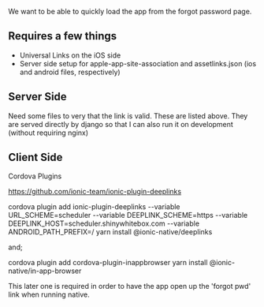 We want to be able to quickly load the app from the forgot password page.


Requires a few things
---------------------
 - Universal Links on the iOS side
 - Server side setup for apple-app-site-association and assetlinks.json (ios and android files, respectively)

Server Side
-----------
Need some files to very that the link is valid.
These are listed above. They are served directly by django so that I can also run it on development (without requiring nginx)

Client Side
-----------
Cordova Plugins

https://github.com/ionic-team/ionic-plugin-deeplinks

cordova plugin add ionic-plugin-deeplinks --variable URL_SCHEME=scheduler --variable DEEPLINK_SCHEME=https --variable DEEPLINK_HOST=scheduler.shinywhitebox.com --variable ANDROID_PATH_PREFIX=/
yarn install @ionic-native/deeplinks

and;

cordova plugin add cordova-plugin-inappbrowser
yarn install @ionic-native/in-app-browser

This later one is required in order to have the app open up the 'forgot pwd' link when running native.